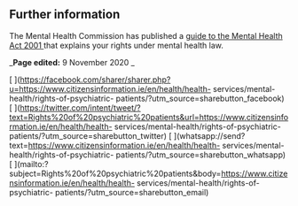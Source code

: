 ##  Further information

The Mental Health Commission has published a [ guide to the Mental Health Act
2001 ](http://www.mhcirl.ie/for_the_public/GuideMHA2001/) that explains your
rights under mental health law.

_**Page edited:** 9 November 2020 _

[
](https://facebook.com/sharer/sharer.php?u=https://www.citizensinformation.ie/en/health/health-
services/mental-health/rights-of-psychiatric-
patients/?utm_source=sharebutton_facebook) [
](https://twitter.com/intent/tweet/?text=Rights%20of%20psychiatric%20patients&url=https://www.citizensinformation.ie/en/health/health-
services/mental-health/rights-of-psychiatric-
patients/?utm_source=sharebutton_twitter) [
](whatsapp://send?text=https://www.citizensinformation.ie/en/health/health-
services/mental-health/rights-of-psychiatric-
patients/?utm_source=sharebutton_whatsapp) [
](mailto:?subject=Rights%20of%20psychiatric%20patients&body=https://www.citizensinformation.ie/en/health/health-
services/mental-health/rights-of-psychiatric-
patients/?utm_source=sharebutton_email) [ ](javascript:void\(0\))
